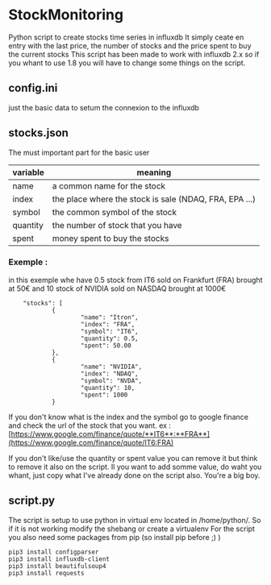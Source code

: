 # StockMonitoring
Python script to create stocks time series in influxdb
It simply ceate en entry with the last price, the number of stocks and the price spent to buy the current stocks
This script has been made to work with influxdb 2.x so if you whant to use 1.8 you will have to change some things on the script.

## config.ini
just the basic data to setum the connexion to the influxdb

## stocks.json
The must important part for the basic user

| variable                      | meaning                                                |
|-------------------------------|--------------------------------------------------------|
| name                          | a common name for the stock                            |
| index                         | the place where the stock is sale (NDAQ, FRA, EPA ...) |
| symbol                        | the common symbol of the stock                         |
| quantity                      | the number of stock that you have                      |
| spent                         | money spent to buy the stocks                          |

### Exemple : 

in this exemple whe have 0.5 stock from IT6 sold on Frankfurt (FRA) brought at 50€ and 10 stock of NVIDIA sold on NASDAQ brought at 1000€

        "stocks": [
                {
                        "name": "Itron",
                        "index": "FRA",
                        "symbol": "IT6",
                        "quantity": 0.5,
                        "spent": 50.00
                },
                {
                        "name": "NVIDIA",
                        "index": "NDAQ",
                        "symbol": "NVDA",
                        "quantity": 10,
                        "spent": 1000
                }
If you don't know what is the index and the symbol go to google finance and check the url of the stock that you want. ex : [https://www.google.com/finance/quote/**IT6**:**FRA**](https://www.google.com/finance/quote/IT6:FRA)

If you don't like/use the quantity or spent value you can remove it but think to remove it also on the script. Il you want to add somme value, do waht you whant, just copy what I've already done on the script also. You're a big boy.

## script.py 
The script is setup to use python in virtual env located in /home/python/. So if it is not working modify the shebang or create a virtualenv
For the script you also need some packages from pip (so install pip before ;) )

    pip3 install configparser
    pip3 install influxdb-client
    pip3 install beautifulsoup4
    pip3 install requests

